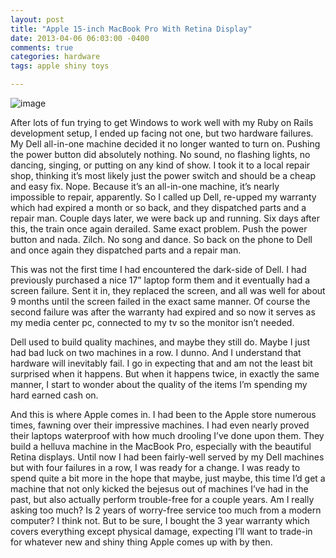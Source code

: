 ```yaml
---
layout: post
title: "Apple 15-inch MacBook Pro With Retina Display"
date: 2013-04-06 06:03:00 -0400
comments: true
categories: hardware
tags: apple shiny toys

---
```


![image](/images/macbook-pro-with-retina-display.jpg)

After lots of fun trying to get Windows to work well with my Ruby on Rails development setup, I ended up facing not one, but two hardware failures. My Dell all-in-one machine decided it no longer wanted to turn on. Pushing the power button did absolutely nothing. No sound, no flashing lights, no dancing, singing, or putting on any kind of show. I took it to a local repair shop, thinking it’s most likely just the power switch and should be a cheap and easy fix. Nope. Because it’s an all-in-one machine, it’s nearly impossible to repair, apparently. So I called up Dell, re-upped my warranty which had expired a month or so back, and they dispatched parts and a repair man. Couple days later, we were back up and running. Six days after this, the train once again derailed. Same exact problem. Push the power button and nada. Zilch. No song and dance. So back on the phone to Dell and once again they dispatched parts and a repair man.

This was not the first time I had encountered the dark-side of Dell. I had previously purchased a nice 17” laptop form them and it eventually had a screen failure. Sent it in, they replaced the screen, and all was well for about 9 months until the screen failed in the exact same manner. Of course the second failure was after the warranty had expired and so now it serves as my media center pc, connected to my tv so the monitor isn’t needed.

Dell used to build quality machines, and maybe they still do. Maybe I just had bad luck on two machines in a row. I dunno. And I understand that hardware will inevitably fail. I go in expecting that and am not the least bit surprised when it happens. But when it happens twice, in exactly the same manner, I start to wonder about the quality of the items I’m spending my hard earned cash on.

And this is where Apple comes in. I had been to the Apple store numerous times, fawning over their impressive machines. I had even nearly proved their laptops waterproof with how much drooling I’ve done upon them. They build a helluva machine in the MacBook Pro, especially with the beautiful Retina displays. Until now I had been fairly-well served by my Dell machines but with four failures in a row, I was ready for a change. I was ready to spend quite a bit more in the hope that maybe, just maybe, this time I’d get a machine that not only kicked the bejesus out of machines I’ve had in the past, but also actually perform trouble-free for a couple years. Am I really asking too much? Is 2 years of worry-free service too much from a modern computer? I think not. But to be sure, I bought the 3 year warranty which covers everything except physical damage, expecting I’ll want to trade-in for whatever new and shiny thing Apple comes up with by then.